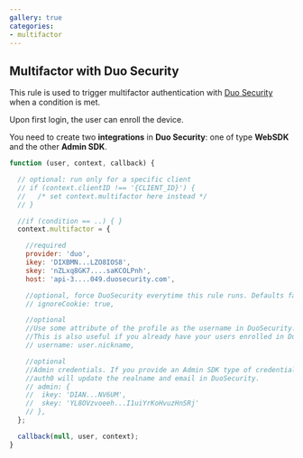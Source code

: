 ```yaml
---
gallery: true
categories:
- multifactor
---
```


## Multifactor with Duo Security

This rule is used to trigger multifactor authentication with [Duo Security](http://duosecurity.com) when a condition is met.

Upon first login, the user can enroll the device.

You need to create two __integrations__ in __Duo Security__: one of type __WebSDK__ and the other __Admin SDK__.

```js
function (user, context, callback) {

  // optional: run only for a specific client
  // if (context.clientID !== '{CLIENT_ID}') {
  //   /* set context.multifactor here instead */
  // }

  //if (condition == ..) { }
  context.multifactor = {

    //required
    provider: 'duo',
    ikey: 'DIXBMN...LZO8IOS8',
    skey: 'nZLxq8GK7....saKCOLPnh',
    host: 'api-3....049.duosecurity.com',

    //optional, force DuoSecurity everytime this rule runs. Defaults false.
    // ignoreCookie: true,

    //optional
    //Use some attribute of the profile as the username in DuoSecurity.
    //This is also useful if you already have your users enrolled in Duo.
    // username: user.nickname,

    //optional
    //Admin credentials. If you provide an Admin SDK type of credentials
    //auth0 will update the realname and email in DuoSecurity.
    // admin: {
    //  ikey: 'DIAN...NV6UM',
    //  skey: 'YL8OVzvoeeh...I1uiYrKoHvuzHnSRj'
    // },
  };

  callback(null, user, context);
}
```
